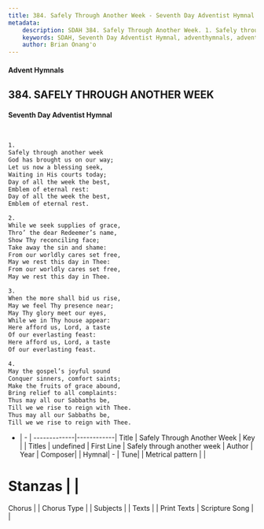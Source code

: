```yaml
---
title: 384. Safely Through Another Week - Seventh Day Adventist Hymnal
metadata:
    description: SDAH 384. Safely Through Another Week. 1. Safely through another week God has brought us on our way; Let us now a blessing seek, Waiting in His courts today; Day of all the week the best, Emblem of eternal rest: Day of all the week the best, Emblem of eternal rest.
    keywords: SDAH, Seventh Day Adventist Hymnal, adventhymnals, advent hymnals, Safely Through Another Week, Safely through another week 
    author: Brian Onang'o
---
```


#### Advent Hymnals
## 384. SAFELY THROUGH ANOTHER WEEK
#### Seventh Day Adventist Hymnal

```txt


1.
Safely through another week
God has brought us on our way;
Let us now a blessing seek,
Waiting in His courts today;
Day of all the week the best,
Emblem of eternal rest:
Day of all the week the best,
Emblem of eternal rest.

2.
While we seek supplies of grace,
Thro’ the dear Redeemer’s name,
Show Thy reconciling face;
Take away the sin and shame:
From our worldly cares set free,
May we rest this day in Thee:
From our worldly cares set free,
May we rest this day in Thee.

3.
When the more shall bid us rise,
May we feel Thy presence near;
May Thy glory meet our eyes,
While we in Thy house appear:
Here afford us, Lord, a taste
Of our everlasting feast:
Here afford us, Lord, a taste
Of our everlasting feast.

4.
May the gospel’s joyful sound
Conquer sinners, comfort saints;
Make the fruits of grace abound,
Bring relief to all complaints:
Thus may all our Sabbaths be,
Till we we rise to reign with Thee.
Thus may all our Sabbaths be,
Till we we rise to reign with Thee.


```

- |   -  |
-------------|------------|
Title | Safely Through Another Week |
Key |  |
Titles | undefined |
First Line | Safely through another week |
Author | 
Year | 
Composer|  |
Hymnal|  - |
Tune|  |
Metrical pattern | |
# Stanzas |  |
Chorus |  |
Chorus Type |  |
Subjects |  |
Texts |  |
Print Texts | 
Scripture Song |  |
  
